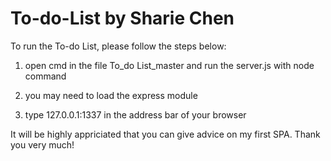 # To-do-List by Sharie Chen
To run the To-do List, please follow the steps below:

1. open cmd in the file To_do List_master and run the server.js with node command

2. you may need to load the express module

3. type 127.0.0.1:1337 in the address bar of your browser

It will be highly appriciated that you can give advice on my first SPA. Thank you very much!
